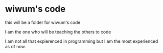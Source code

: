 # wiwum's code

this will be a folder for wiwum's code

I am the one who will be teaching the others to code

I am not all that expierenced in programming but I am the most experienced as of now.
